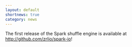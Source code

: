 ```yaml
---
layout: default
shortnews: true
category: news
---
```

The first release of the Spark shuffle engine is available at <http://github.com/zrlio/spark-io>!
